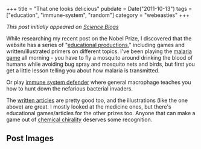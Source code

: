 +++
title = "That one looks delicious"
pubdate = Date("2011-10-13")
tags = ["education", "immune-system", "random"]
category = "webeasties"
+++

_This post initially appeared on [Science Blogs](http://scienceblogs.com/webeasties)_

While researching my recent post on the Nobel Prize, I discovered that the website has a series of "[educational productions](http://www.nobelprize.org/educational/all_productions.html)," including games and written/illustrated primers on different topics. I've been playing the [malaria game](http://www.nobelprize.org/educational/medicine/malaria/mosquito.html) all morning - you have to fly a mosquito around drinking the blood of humans while avoiding bug spray and mosquito nets and birds, but first you get a little lesson telling you about how malaria is transmitted.

Or play [immune system defender](http://www.nobelprize.org/educational/medicine/immunity/game/index.html) where general macrophage teaches you how to hunt down the nefarious bacterial invaders.

The [written articles](http://www.nobelprize.org/educational/medicine/immunity/immune-detail.html) are pretty good too, and the illustrations (like the one above) are great. I mostly looked at the medicine ones, but there's educational games/articles for the other prizes too. Anyone that can make a game out of [chemical chirality](http://www.nobelprize.org/educational/chemistry/chiral/) deserves some recognition. 

      
  

 ## Post Images


